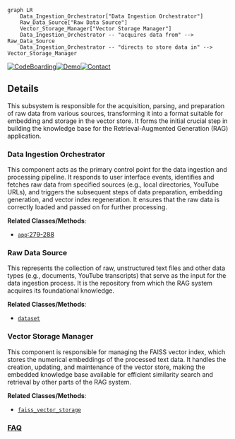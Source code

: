 ```mermaid
graph LR
    Data_Ingestion_Orchestrator["Data Ingestion Orchestrator"]
    Raw_Data_Source["Raw Data Source"]
    Vector_Storage_Manager["Vector Storage Manager"]
    Data_Ingestion_Orchestrator -- "acquires data from" --> Raw_Data_Source
    Data_Ingestion_Orchestrator -- "directs to store data in" --> Vector_Storage_Manager
```

[![CodeBoarding](https://img.shields.io/badge/Generated%20by-CodeBoarding-9cf?style=flat-square)](https://github.com/CodeBoarding/GeneratedOnBoardings)[![Demo](https://img.shields.io/badge/Try%20our-Demo-blue?style=flat-square)](https://www.codeboarding.org/demo)[![Contact](https://img.shields.io/badge/Contact%20us%20-%20contact@codeboarding.org-lightgrey?style=flat-square)](mailto:contact@codeboarding.org)

## Details

This subsystem is responsible for the acquisition, parsing, and preparation of raw data from various sources, transforming it into a format suitable for embedding and storage in the vector store. It forms the initial crucial step in building the knowledge base for the Retrieval-Augmented Generation (RAG) application.

### Data Ingestion Orchestrator
This component acts as the primary control point for the data ingestion and processing pipeline. It responds to user interface events, identifies and fetches raw data from specified sources (e.g., local directories, YouTube URLs), and triggers the subsequent steps of data preparation, embedding generation, and vector index regeneration. It ensures that the raw data is correctly loaded and passed on for further processing.


**Related Classes/Methods**:

- <a href="https://github.com/KingXHJ/trt-llm-rag-linux/blob/master/ui/user_interface.py#L279-L288" target="_blank" rel="noopener noreferrer">`app`:279-288</a>


### Raw Data Source
This represents the collection of raw, unstructured text files and other data types (e.g., documents, YouTube transcripts) that serve as the input for the data ingestion process. It is the repository from which the RAG system acquires its foundational knowledge.


**Related Classes/Methods**:

- <a href="https://github.com/KingXHJ/trt-llm-rag-linux/blob/master/dataset/" target="_blank" rel="noopener noreferrer">`dataset`</a>


### Vector Storage Manager
This component is responsible for managing the FAISS vector index, which stores the numerical embeddings of the processed text data. It handles the creation, updating, and maintenance of the vector store, making the embedded knowledge base available for efficient similarity search and retrieval by other parts of the RAG system.


**Related Classes/Methods**:

- <a href="https://github.com/KingXHJ/trt-llm-rag-linux/blob/master/faiss_vector_storage.py" target="_blank" rel="noopener noreferrer">`faiss_vector_storage`</a>




### [FAQ](https://github.com/CodeBoarding/GeneratedOnBoardings/tree/main?tab=readme-ov-file#faq)